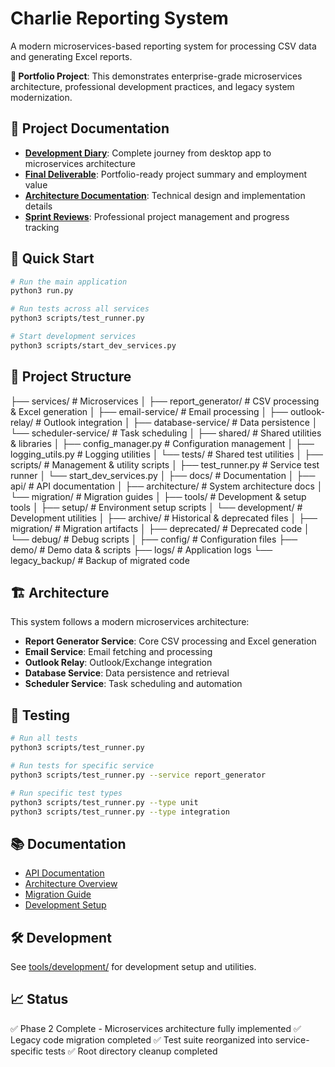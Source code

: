 # Charlie Reporting System

A modern microservices-based reporting system for processing CSV data and generating Excel reports.

**🎯 Portfolio Project**: This demonstrates enterprise-grade microservices architecture, professional development practices, and legacy system modernization.

## 📖 **Project Documentation**

- **[Development Diary](docs/development-diary.md)**: Complete journey from desktop app to microservices architecture
- **[Final Deliverable](docs/deliverables/phase-2-final-deliverable.md)**: Portfolio-ready project summary and employment value
- **[Architecture Documentation](docs/architecture/)**: Technical design and implementation details
- **[Sprint Reviews](docs/sprint-reviews/)**: Professional project management and progress tracking

## 🚀 Quick Start

```bash
# Run the main application
python3 run.py

# Run tests across all services
python3 scripts/test_runner.py

# Start development services
python3 scripts/start_dev_services.py
```

## 📁 Project Structure

├── services/              # Microservices
│   ├── report_generator/   # CSV processing & Excel generation
│   ├── email-service/      # Email processing
│   ├── outlook-relay/      # Outlook integration
│   ├── database-service/   # Data persistence
│   └── scheduler-service/  # Task scheduling
│
├── shared/                # Shared utilities & libraries
│   ├── config_manager.py   # Configuration management
│   ├── logging_utils.py    # Logging utilities
│   └── tests/             # Shared test utilities
│
├── scripts/               # Management & utility scripts
│   ├── test_runner.py     # Service test runner
│   └── start_dev_services.py
│
├── docs/                  # Documentation
│   ├── api/              # API documentation
│   ├── architecture/     # System architecture docs
│   └── migration/        # Migration guides
│
├── tools/                 # Development & setup tools
│   ├── setup/            # Environment setup scripts
│   └── development/      # Development utilities
│
├── archive/               # Historical & deprecated files
│   ├── migration/        # Migration artifacts
│   ├── deprecated/       # Deprecated code
│   └── debug/           # Debug scripts
│
├── config/               # Configuration files
├── demo/                 # Demo data & scripts
├── logs/                 # Application logs
└── legacy_backup/        # Backup of migrated code

## 🏗️ Architecture

This system follows a modern microservices architecture:

- **Report Generator Service**: Core CSV processing and Excel generation
- **Email Service**: Email fetching and processing
- **Outlook Relay**: Outlook/Exchange integration
- **Database Service**: Data persistence and retrieval
- **Scheduler Service**: Task scheduling and automation

## 🧪 Testing

```bash
# Run all tests
python3 scripts/test_runner.py

# Run tests for specific service
python3 scripts/test_runner.py --service report_generator

# Run specific test types
python3 scripts/test_runner.py --type unit
python3 scripts/test_runner.py --type integration
```

## 📚 Documentation

- [API Documentation](docs/api/)
- [Architecture Overview](docs/architecture/)
- [Migration Guide](docs/migration/)
- [Development Setup](tools/setup/)

## 🛠️ Development

See [tools/development/](tools/development/) for development setup and utilities.

## 📈 Status

✅ Phase 2 Complete - Microservices architecture fully implemented
✅ Legacy code migration completed
✅ Test suite reorganized into service-specific tests
✅ Root directory cleanup completed

